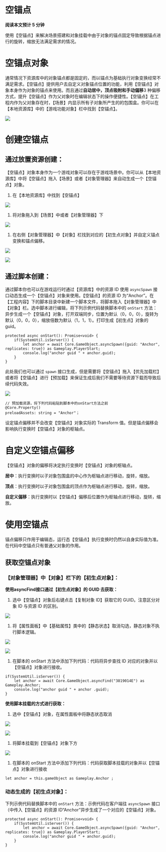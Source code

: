 # 空锚点

<strong>阅读本文预计 5 分钟</strong>

使用【空锚点】来解决场景搭建和对象挂载中由于对象的锚点固定导致根据锚点进行的旋转，缩放无法满足需求的情况。

# 空锚点对象

通常情况下资源库中的对象锚点都是固定的，而以锚点为基础执行对象变换经常不满足需求。【空锚点】提供用户去自定义对象锚点位置的功能，利用【空锚点】对象本身作为对象的锚点来使用。而且通过<strong>自动居中，顶点吸附和手动偏移</strong>3 种偏移方式，提升【空锚点】作为父对象时在编辑状态下的操作便捷性。【空锚点】在工程内作为父对象存在时，【场景】内显示所有子对象所产生的的包围盒。你可以在【本地资源库】中的【游戏功能对象】栏中找到【空锚点】。

![](static/boxcn48mTUDmOIKT5WW7ZB1wpgg.png)

# 创建空锚点

## 通过放置资源创建：

【空锚点】对象本身作为一个游戏对象可以存在于游戏场景中。你可以从【本地资源库】中将【空锚点】拖入【场景】或者【对象管理器】来自动生成一个【空锚点】对象。

1. 在【本地资源库】中找到【空锚点】

![](static/boxcn2fAXn0y7xK0SlEaAgpTZJd.png)

1. 将对象拖入到【场景】中或者【对象管理器】下

![](static/boxcnP6Skc3UPbkT1Tfsjsiy6hg.png)

1. 在右侧【对象管理器】中【对象】栏找到对应的【初生点对象】并自定义锚点变换和锚点偏移。

![](static/boxcni3LZHnvclYcg5IrbJwZXUh.png)

![](static/boxcnlL9anQjc19eOygoNeka8gA.png)

## 通过脚本创建：

通过脚本你也可以在游戏运行时通过【资源库】中的资源 ID 使用 `asyncSpawn` 接口动态生成一个【空锚点】对象来使用。【空锚点】的资源 ID 为“Anchor”。在【工程内容】下的脚本目录中新建一个脚本文件，将脚本拖入【对象管理器】中【对象】栏。选中脚本进行编辑，将下列示例代码替换脚本中的 `onStart` 方法：异步生成一个【空锚点】对象，打开双端同步，位置为默认（0，0，0），旋转为默认（0，0，0），缩放倍数为默认（1，1，1）。打印生成【初生点】对象的 guid。

```
protected async onStart(): Promise<void> {
    if(SystemUtil.isServer()) {
        let anchor = await Core.GameObject.asyncSpawn({guid: "Anchor", replicates: true}) as Gameplay.PlayerStart;
        console.log("anchor guid " + anchor.guid);
    }
}
```

此处我们也可以通过 `spawn` 接口生成，但是需要将【空锚点】拖入【优先加载栏】或者将【空锚点】进行【预加载】来保证生成后我们不需要等待资源下载而导致后续代码失效。

![](static/boxcnhjRiPOleEHS9tRriYHuWab.png)

```
// 预加载资源，将下列代码粘贴到脚本中的onStart方法之前
@Core.Property()
preloadAssets: string = "Anchor"；
```

设定锚点偏移并不会改变【空锚点】对象实际的 Transform 值。但是锚点偏移会影响执行变换时【空锚点】对象的枢轴点。

# 自定义空锚点偏移

【空锚点】对象的偏移将决定执行变换时【空锚点】对象的枢轴点。

<strong>居中</strong>：执行变换时以子对象包围盒的中心作为枢轴点进行移动，旋转，缩放。

<strong>顶点</strong>：执行变换时以子对象包围盒的顶点作为枢轴点进行移动，旋转，缩放。

<strong>自定义偏移</strong>：执行变换时以【空锚点】偏移后位置作为枢轴点进行移动，旋转，缩放。

# 使用空锚点

锚点偏移只作用于编辑态，运行态【空锚点】执行变换时仍然以自身实际值为准。在代码中空锚点只有普通父对象的作用。

## 获取空锚点对象

### 【对象管理器】中【对象】栏下的【初生点对象】：

<strong>使用</strong><strong>asyncFind</strong><strong>接口通过【初生点对象】的 GUID 去获取：</strong>

1. 选中【空锚点】对象后右键点击【复制对象 ID】获取它的 GUID。注意区分对象 ID 与资源 ID 的区别。

![](static/boxcnEJB10niCEqQ5KHUtrtjw0c.png)

1. 将【属性面板】中【基础属性】类中的【静态状态】取消勾选，静态对象不执行脚本逻辑。

![](static/boxcnsjxYBbzeCmqEoYqy9kiFRf.png)

![](static/boxcnP4ohpf4AuMXgsx0NKXiPsg.png)

1. 在脚本的 onStart 方法中添加下列代码：代码将异步查找 ID 对应的对象并以【空锚点】对象进行接收。

```
if(SystemUtil.isServer()) {
    let anchor = await Core.GameObject.asyncFind("3819014E") as Gameplay.Anchor;
    console.log("anchor guid " + anchor .guid);
}
```

<strong>使用脚本挂载的方式进行获取：</strong>

1. 选中【空锚点】对象，在属性面板中将静态状态取消

![](static/boxcnXXtQ6WHL9ojiLOxa5kzlyc.png)

![](static/boxcnnkAu7tpGE82al946ls561e.png)

1. 将脚本挂载到【空锚点】对象下方

![](static/boxcnd3vwPiWtnHQ8OHfcs5fILh.png)

1. 在脚本的 onStart 方法中添加下列代码：代码获取脚本挂载的对象并以【空锚点】对象进行接收

```
let anchor = this.gameObject as Gameplay.Anchor ;
```

### 动态生成的【初生点对象】：

下列示例代码替换脚本中的 `onStart` 方法：示例代码在客户端往 `asyncSpawn` 接口（中传入【空锚点】的资源 ID“Anchor”异步生成了一个对应的【空锚点】对象。

```
protected async onStart(): Promise<void> {
    if(SystemUtil.isServer()) {
        let anchor = await Core.GameObject.asyncSpawn({guid: "Anchor", replicates: true}) as Gameplay.PlayerStart;
        console.log("anchor guid " + anchor.guid);
    }
}
```
